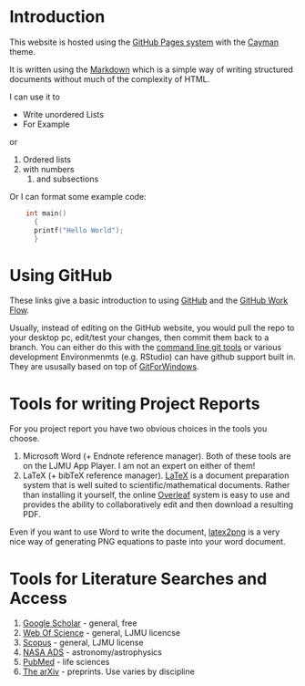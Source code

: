 # Introduction

This website is hosted using the [GitHub Pages system](https://pages.github.com) with the [Cayman](https://github.com/pages-themes/cayman) theme.

It is written using the [Markdown](https://guides.github.com/features/mastering-markdown/) which is a simple way of writing structured documents without much of the complexity of HTML.

I can use it to

* Write unordered Lists
* For Example

or 

1.  Ordered lists
1.  with numbers
    1.  and subsections

Or I can format some example code:


```c
    int main() 
      {
      printf("Hello World");
      }
```

# Using GitHub

These links give a basic introduction to using [GitHub](https://guides.github.com/activities/hello-world/) and the [GitHub Work Flow](https://guides.github.com/introduction/flow/).

Usually, instead of editing on the GitHub website,  you would pull the repo to your desktop pc, edit/test your changes, then commit 
them back to a branch.  You can either do this with the [command line git tools](https://docs.gitlab.com/ce/gitlab-basics/start-using-git.html) or various development Environmenmts (e.g. RStudio) can have github support built in.  They are ususally based on top of [GitForWindows](https://gitforwindows.org).


# Tools for writing Project Reports

For you project report you have two obvious choices in the tools you choose.

1.  Microsoft Word (+ Endnote reference manager).  Both of these tools are on the LJMU App Player.  I am not an expert on either of them!
1.  LaTeX (+ bibTeX reference manager).  [LaTeX](https://www.latex-tutorial.com/tutorials/) is a document preparation system that is well suited to  scientific/mathematical documents.  Rather than installing it yourself, the online [Overleaf](https://www.overleaf.com) system is easy to use and provides the ability to collaboratively edit and then download a resulting PDF.

Even if you want to use Word to write the document, [latex2png](http://latex2png.com) is a very nice way of generating PNG equations to paste into your word document.

# Tools for Literature Searches and Access

1.  [Google Scholar](https://scholar.google.co.uk) - general, free
1.  [Web Of Science](https://webofknowledge.com/) - general, LJMU licencse
1.  [Scopus](https://www.scopus.com/) - general, LJMU license
1.  [NASA ADS](https://ui.adsabs.harvard.edu/) - astronomy/astrophysics
1.  [PubMed](https://www.ncbi.nlm.nih.gov/pubmed/) - life sciences
1.  [The arXiv](https://arxiv.org) - preprints.  Use varies by discipline






